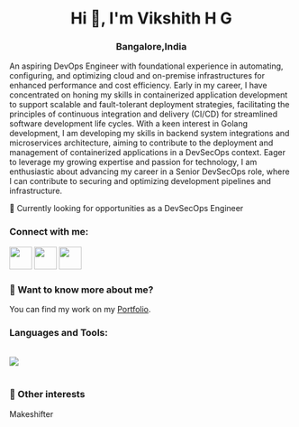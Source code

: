 
<h1 align="center">Hi 👋, I'm Vikshith H G</h1>
<h3 align="center">Bangalore,India</h3>
<p>An aspiring DevOps Engineer with foundational experience in automating, configuring, and optimizing cloud and on-premise infrastructures for enhanced performance and cost efficiency. Early in my career, I have concentrated on honing my skills in containerized application development to support scalable and fault-tolerant deployment strategies, facilitating the principles of continuous integration and delivery (CI/CD) for streamlined software development life cycles. With a keen interest in Golang development, I am developing my skills in backend system integrations and microservices architecture, aiming to contribute to the deployment and management of containerized applications in a DevSecOps context. Eager to leverage my growing expertise and passion for technology, I am enthusiastic about advancing my career in a Senior DevSecOps role, where I can contribute to securing and optimizing development pipelines and infrastructure.
</p>

<p align="left">🌱 Currently looking for opportunities as a DevSecOps Engineer</p>


<h3>Connect with me:</h3>

<a href="https://www.linkedin.com/in/vikshith"><img src="https://github.com/ashutosh1919/ashutosh1919/blob/master/logos/linkedin.png" width="40"/></a>
<a href="https://github.com/vikshith-hg-c"><img src="https://github.com/ashutosh1919/ashutosh1919/blob/master/logos/github-logo.png" width="40" /></a>
<a href="mailto:vikshith.ganesh@vikshith.com"><img src="[https://github.com/ashutosh1919/ashutosh1919/blob/master/logos/google-plus.png](https://img.shields.io/badge/Gmail-D14836?style=for-the-badge&logo=gmail&logoColor=white)" width="40" /></a>

<h3> 💬 Want to know more about me?</h3>
You can find my work on my <a href="https://vikshith.com/" target="blank">Portfolio</a>.

<h3 align="left">Languages and Tools:</h3>

<p align="center">

[comment]:<img src="https://img.shields.io/badge/HTML5-E34F26?style=for-the-badge&logo=html5&logoColor=white" alt="HTML5"/>
[comment]:<img src="https://img.shields.io/badge/CSS3-1572B6?style=for-the-badge&logo=css3&logoColor=white" alt="CSS3"/>
[comment]:<img src="https://img.shields.io/badge/JavaScript-323330?style=for-the-badge&logo=javascript&logoColor=F7DF1E" alt="JavaScript"/>
[comment]:<img src="https://img.shields.io/badge/React-20232A?style=for-the-badge&logo=react&logoColor=61DAFB" alt="React"/>
[comment]:<img src="https://img.shields.io/badge/Redux-593D88?style=for-the-badge&logo=redux&logoColor=white" alt="Redux"/>
</p>

<br />
 

<div><img src="https://github-readme-stats.vercel.app/api?username=vikshith-hg-c&theme=highcontrast&show_icons=true"/></div>
<br/>

### 👯 Other interests
<p>Makeshifter</p>










